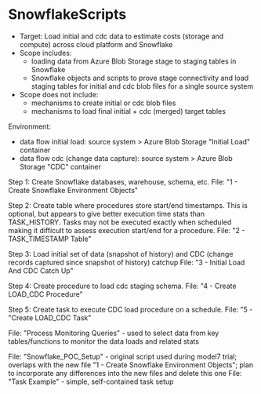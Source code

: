 # SnowflakeScripts
- Target: Load initial and cdc data to estimate costs (storage and compute) across cloud platform and Snowflake
- Scope includes:
	- loading data from Azure Blob Storage stage to staging tables in Snowflake
	- Snowflake objects and scripts to prove stage connectivity and load staging tables for initial and cdc blob files for a single source system
- Scope does not include:
	- mechanisms to create initial or cdc blob files
	- mechanisms to load final initial + cdc (merged) target tables

Environment:
- data flow initial load: source system > Azure Blob Storage "Initial Load" container
- data flow cdc (change data capture): source system > Azure Blob Storage "CDC" container


Step 1: Create Snowflake databases, warehouse, schema, etc.
File: "1 - Create Snowflake Environment Objects"

Step 2: Create table where procedures store start/end timestamps. This is optional, but appears to give better execution time stats than TASK_HISTORY. Tasks may not be executed exactly when scheduled making it difficult to assess execution start/end for a procedure.
File: "2 - TASK_TIMESTAMP Table"

Step 3: Load initial set of data (snapshot of history) and CDC (change records captured since snapshot of history) catchup
File: "3 - Initial Load And CDC Catch Up"

Step 4: Create procedure to load cdc staging schema.
File: "4 - Create LOAD_CDC Procedure"

Step 5: Create task to execute CDC load procedure on a schedule.
File: "5 - "Create LOAD_CDC Task"


File: "Process Monitoring Queries" - used to select data from key tables/functions to monitor the data loads and related stats

File: "Snowflake_POC_Setup" - original script used during model7 trial; overlaps with the new file "1 - Create Snowflake Environment Objects"; plan to incorporate any differences into the new files and delete this one 
File: "Task Example" - simple, self-contained task setup
